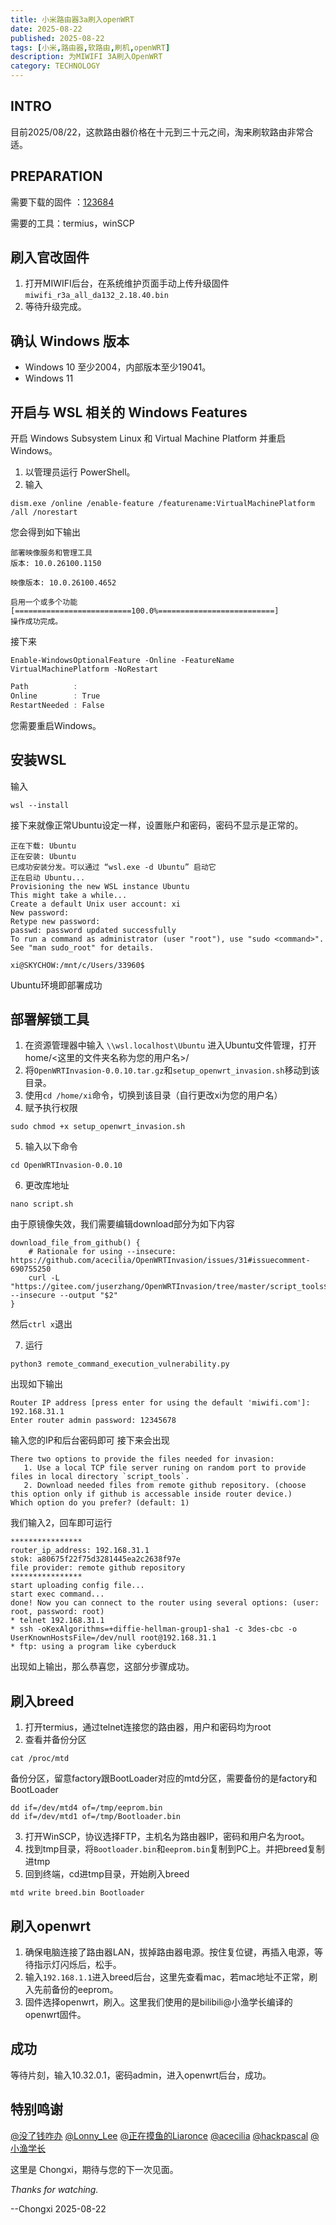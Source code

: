 ```yaml
---
title: 小米路由器3a刷入openWRT
date: 2025-08-22
published: 2025-08-22
tags: [小米,路由器,软路由,刷机,openWRT]
description: 为MIWIFI 3A刷入OpenWRT
category: TECHNOLOGY
---
```

## INTRO
目前2025/08/22，这款路由器价格在十元到三十元之间，淘来刷软路由非常合适。

## PREPARATION
需要下载的固件 ：[123684](https://www.123684.com/s/fKi6Vv-rTrmH)

需要的工具：termius，winSCP

## 刷入官改固件
1. 打开MIWIFI后台，在系统维护页面手动上传升级固件`miwifi_r3a_all_da132_2.18.40.bin`
2. 等待升级完成。

## 确认 Windows 版本
- Windows 10 至少2004，内部版本至少19041。
- Windows 11

## 开启与 WSL 相关的 Windows Features
开启 Windows Subsystem Linux 和 Virtual Machine Platform 并重启 Windows。
1. 以管理员运行 PowerShell。
2. 输入
```Shell
dism.exe /online /enable-feature /featurename:VirtualMachinePlatform /all /norestart

```
您会得到如下输出
```Shell
部署映像服务和管理工具
版本: 10.0.26100.1150

映像版本: 10.0.26100.4652

启用一个或多个功能
[==========================100.0%==========================]
操作成功完成。
```
接下来
```Shell
Enable-WindowsOptionalFeature -Online -FeatureName VirtualMachinePlatform -NoRestart

```
```PowerShell
Path          :
Online        : True
RestartNeeded : False
```
您需要重启Windows。

## 安装WSL
输入
```Shell
wsl --install

```
接下来就像正常Ubuntu设定一样，设置账户和密码，密码不显示是正常的。
```Shell
正在下载: Ubuntu
正在安装: Ubuntu
已成功安装分发。可以通过 “wsl.exe -d Ubuntu” 启动它
正在启动 Ubuntu...
Provisioning the new WSL instance Ubuntu
This might take a while...
Create a default Unix user account: xi
New password:
Retype new password:
passwd: password updated successfully
To run a command as administrator (user "root"), use "sudo <command>".
See "man sudo_root" for details.

xi@SKYCHOW:/mnt/c/Users/33960$
```
Ubuntu环境即部署成功

## 部署解锁工具
1. 在资源管理器中输入 `\\wsl.localhost\Ubuntu` 进入Ubuntu文件管理，打开home/<这里的文件夹名称为您的用户名>/
2. 将`OpenWRTInvasion-0.0.10.tar.gz`和`setup_openwrt_invasion.sh`移动到该目录。
3. 使用`cd /home/xi`命令，切换到该目录（自行更改xi为您的用户名）
4. 赋予执行权限
```shell
sudo chmod +x setup_openwrt_invasion.sh
```
5. 输入以下命令
```shell
cd OpenWRTInvasion-0.0.10
```
6. 更改库地址
```shell
nano script.sh
```
由于原镜像失效，我们需要编辑download部分为如下内容
```shell
download_file_from_github() {
    # Rationale for using --insecure: https://github.com/acecilia/OpenWRTInvasion/issues/31#issuecomment-690755250
    curl -L "https://gitee.com/juserzhang/OpenWRTInvasion/tree/master/script_tools$1" --insecure --output "$2"
}
```
然后`ctrl x`退出

7. 运行
```shell
python3 remote_command_execution_vulnerability.py
```
出现如下输出
```shell
Router IP address [press enter for using the default 'miwifi.com']: 192.168.31.1
Enter router admin password: 12345678
```
输入您的IP和后台密码即可
接下来会出现
```shell
There two options to provide the files needed for invasion:
   1. Use a local TCP file server runing on random port to provide files in local directory `script_tools`.
   2. Download needed files from remote github repository. (choose this option only if github is accessable inside router device.)
Which option do you prefer? (default: 1)
```
我们输入2，回车即可运行
```shell
****************
router_ip_address: 192.168.31.1
stok: a80675f22f75d3281445ea2c2638f97e
file provider: remote github repository
****************
start uploading config file...
start exec command...
done! Now you can connect to the router using several options: (user: root, password: root)
* telnet 192.168.31.1
* ssh -oKexAlgorithms=+diffie-hellman-group1-sha1 -c 3des-cbc -o UserKnownHostsFile=/dev/null root@192.168.31.1
* ftp: using a program like cyberduck
```
出现如上输出，那么恭喜您，这部分步骤成功。

## 刷入breed
1. 打开termius，通过telnet连接您的路由器，用户和密码均为root
2. 查看并备份分区
```shell
cat /proc/mtd
```
备份分区，留意factory跟BootLoader对应的mtd分区，需要备份的是factory和BootLoader
```shell
dd if=/dev/mtd4 of=/tmp/eeprom.bin
dd if=/dev/mtd1 of=/tmp/Bootloader.bin
```
3. 打开WinSCP，协议选择FTP，主机名为路由器IP，密码和用户名为root。
4. 找到tmp目录，将`Bootloader.bin`和`eeprom.bin`复制到PC上。并把breed复制进tmp
5. 回到终端，cd进tmp目录，开始刷入breed
```shell
mtd write breed.bin Bootloader
```

## 刷入openwrt
1. 确保电脑连接了路由器LAN，拔掉路由器电源。按住复位键，再插入电源，等待指示灯闪烁后，松手。
2. 输入`192.168.1.1`进入breed后台，这里先查看mac，若mac地址不正常，刷入先前备份的eeprom。
3. 固件选择openwrt，刷入。这里我们使用的是bilibili@小渔学长编译的openwrt固件。
## 成功
等待片刻，输入10.32.0.1，密码admin，进入openwrt后台，成功。

## 特别鸣谢
[@没了钱咋办](https://www.right.com.cn/forum/thread-4017759-1-1.html)
[@Lonny_Lee](https://www.right.com.cn/forum/thread-4056716-1-1.html)
[@正在摸鱼的Liaronce](https://www.liaronce.com/archives/1146)
[@acecilia](https://github.com/acecilia/OpenWRTInvasion)
[@hackpascal](https://www.right.com.cn/forum/thread-161906-1-1.html)
[@小渔学长](https://yuos.top/)


这里是 Chongxi，期待与您的下一次见面。

_Thanks for watching._

--Chongxi 2025-08-22
